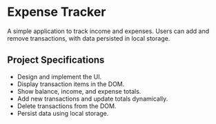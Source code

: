 # Expense Tracker

A simple application to track income and expenses. Users can add and remove transactions, with data persisted in local storage.

## Project Specifications
- Design and implement the UI.
- Display transaction items in the DOM.
- Show balance, income, and expense totals.
- Add new transactions and update totals dynamically.
- Delete transactions from the DOM.
- Persist data using local storage.
